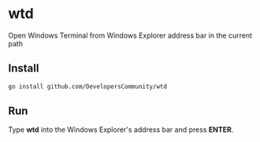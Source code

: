 # wtd

Open Windows Terminal from Windows Explorer address bar in the current path

## Install

```bash
go install github.com/DevelopersCommunity/wtd
```

## Run

Type **wtd** into the Windows Explorer's address bar and press **ENTER**.
